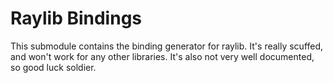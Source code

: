 # Raylib Bindings

This submodule contains the binding generator for raylib. It's really scuffed,
and won't work for any other libraries. It's also not very well documented, so
good luck soldier.
